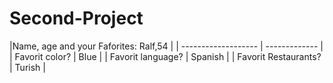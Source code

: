 # Second-Project

|Name, age and your Faforites: Ralf,54  | 
| -------------------   | ------------- |
| Favorit color?        | Blue          |
| Favorit language?     | Spanish       |
| Favorit Restaurants?  | Turish        |
